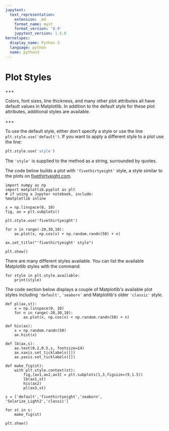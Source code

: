 ```yaml
---
jupytext:
  text_representation:
    extension: .md
    format_name: myst
    format_version: '0.9'
    jupytext_version: 1.5.0
kernelspec:
  display_name: Python 3
  language: python
  name: python3
---
```


# Plot Styles

+++

Colors, font sizes, line thickness, and many other plot attributes all have default values in Matplotlib. In addition to the default style for these plot attributes, additional styles are available.

+++

To use the default style, either don't specify a style or use the line ```plt.style.use('default')```.  If you want to apply a different style to a plot use the line:

```python
plt.style.use('style')
```

The ```'style'``` is supplied to the method as a string, surrounded by quotes.

The code below builds a plot with ```'fivethirtyeight'``` style, a style similar to the plots on [fivethirtyeight.com](https://fivethirtyeight.com).

```{code-cell} ipython3
import numpy as np
import matplotlib.pyplot as plt
# if using a Jupyter notebook, include:
%matplotlib inline

x = np.linspace(0, 10)
fig, ax = plt.subplots()

plt.style.use('fivethirtyeight')

for n in range(-20,30,10):
    ax.plot(x, np.cos(x) + np.random.randn(50) + n)

ax.set_title("'fivethirtyeight' style")

plt.show()
```

There are many different styles available. You can list the available Matplotlib styles with the command:

```{code-cell} ipython3
for style in plt.style.available:
    print(style)
```

The code section below displays a couple of Matplotlib's available plot styles including ```'default'```, ```'seaborn'``` and Matplotlib's older ```'classic'``` style.

```{code-cell} ipython3
def pl(ax,st):
    x = np.linspace(0, 10)
    for n in range(-20,30,10):
        ax.plot(x, np.cos(x) + np.random.randn(50) + n) 

def his(ax):
    x = np.random.randn(50)
    ax.hist(x)
    
def lb(ax,s):
    ax.text(0.2,0.5,s, fontsize=14)
    ax.xaxis.set_ticklabels([])
    ax.yaxis.set_ticklabels([])
    
def make_fig(st):
    with plt.style.context(st):
        fig,[ax1,ax2,ax3] = plt.subplots(1,3,figsize=(9,1.5))
        lb(ax1,st)
        his(ax2)
        pl(ax3,st)

s = ['default','fivethirtyeight','seaborn', 'Solarize_Light2','classic'] 

for st in s:
    make_fig(st)
     
plt.show()
```

```{code-cell} ipython3

```
